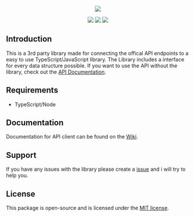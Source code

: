 <p align="center"><img src="https://camo.githubusercontent.com/7990b7910ff6483220b080fef28e6f7f07adda3f/68747470733a2f2f747275636b6572736d702e636f6d2f6173736574732f696d672f747275636b6572736d702d6c6f676f2d736d2e706e67"/></p>
<p align="center"> <img src="https://img.shields.io/github/languages/top/iraizo/truckersmp.ts?style=flat-square"> <img src="https://img.shields.io/npm/dy/truckersmp.ts?style=flat-square"> <img src="https://img.shields.io/npm/l/truckersmp.ts?style=flat-square"> </p>

## Introduction
This is a 3rd party library made for connecting the offical API endpoints to a easy to use TypeScript/JavaScript library.
The Library includes a interface for every data structure possible.
If you want to use the API without the library, check out the <a href="https://stats.truckersmp.com/api">API Documentation</a>.

## Requirements
- TypeScript/Node

## Documentation
Documentation for API client can be found on the <a href="https://github.com/iraizo/truckersmp.ts/wiki">Wiki</a>.

## Support
If you have any issues with the library please create a <a href="https://github.com/iraizo/truckersmp.ts/issues">issue</a> and i will try to help you.

## License
This package is open-source and is licensed under the <a href="https://github.com/iraizo/truckersmp.ts/blob/master/LICENSE.md">MIT license</a>.
